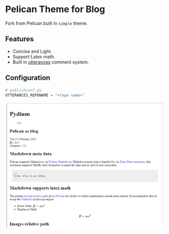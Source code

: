 # Pelican Theme for Blog
Fork from Pelican built in `simple` theme.

## Features
- Concise and Light.
- Support Latex math.
- Built in [utterances](https://utteranc.es) comment system.

## Configuration
```python
# publishconf.py
UTTERANCES_REPONAME = "<repo name>"
```

![](./capture.png)